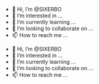 - 👋 Hi, I’m @SIXERBO
- 👀 I’m interested in ...
- 🌱 I’m currently learning ...
- 💞️ I’m looking to collaborate on ...
- 📫 How to reach me ...

<!---
SIXERBO/SIXERBO is a ✨ special ✨ repository because its `README.md` (this file) appears on your GitHub profile.
You can click the Preview link to take a look at your changes.
--->
- 👋 Hi, I’m @SIXERBO
- 👀 I’m interested in ...
- 🌱 I’m currently learning ...
- 💞️ I’m looking to collaborate on ...
- 📫 How to reach me ...

<!---
SIXERBO/SIXERBO is a ✨ special ✨ repository because its `README.md` (this file) appears on your GitHub profile.
You can click the Preview link to take a look at your changes.
--->
